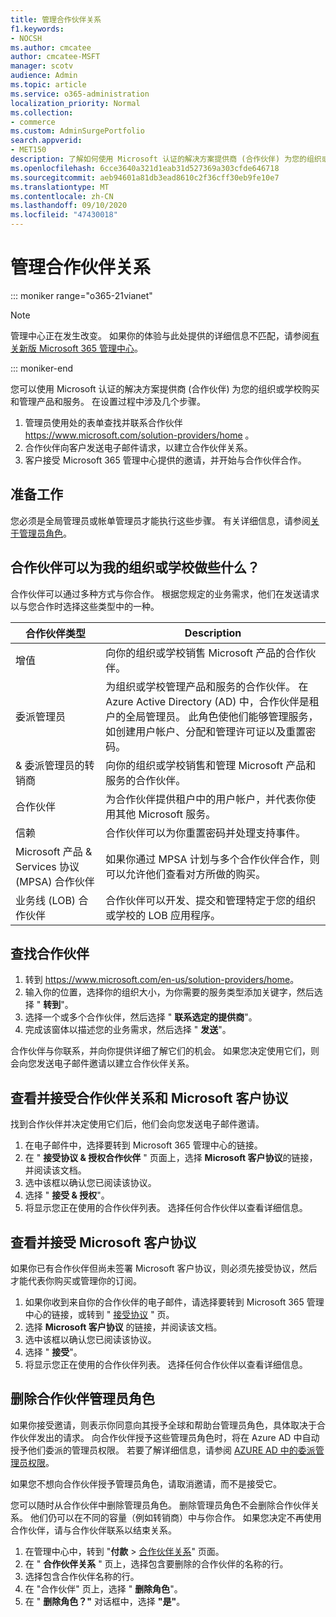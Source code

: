 ```yaml
---
title: 管理合作伙伴关系
f1.keywords:
- NOCSH
ms.author: cmcatee
author: cmcatee-MSFT
manager: scotv
audience: Admin
ms.topic: article
ms.service: o365-administration
localization_priority: Normal
ms.collection:
- commerce
ms.custom: AdminSurgePortfolio
search.appverid:
- MET150
description: 了解如何使用 Microsoft 认证的解决方案提供商 (合作伙伴) 为您的组织或学校购买和管理产品和服务。
ms.openlocfilehash: 6cce3640a321d1eab31d527369a303cfde646718
ms.sourcegitcommit: aeb94601a81db3ead8610c2f36cff30eb9fe10e7
ms.translationtype: MT
ms.contentlocale: zh-CN
ms.lasthandoff: 09/10/2020
ms.locfileid: "47430018"
---
```

# <a name="manage-partner-relationships"></a>管理合作伙伴关系

::: moniker range="o365-21vianet"

> [!NOTE]
> 管理中心正在发生改变。 如果你的体验与此处提供的详细信息不匹配，请参阅[有关新版 Microsoft 365 管理中心](https://docs.microsoft.com/microsoft-365/admin/microsoft-365-admin-center-preview?view=o365-21vianet)。

::: moniker-end

您可以使用 Microsoft 认证的解决方案提供商 (合作伙伴) 为您的组织或学校购买和管理产品和服务。 在设置过程中涉及几个步骤。

1. 管理员使用处的表单查找并联系合作伙伴 <a href="https://www.microsoft.com/solution-providers/home" target="_blank">https://www.microsoft.com/solution-providers/home</a> 。
2. 合作伙伴向客户发送电子邮件请求，以建立合作伙伴关系。
3. 客户接受 Microsoft 365 管理中心提供的邀请，并开始与合作伙伴合作。

## <a name="before-you-begin"></a>准备工作

您必须是全局管理员或帐单管理员才能执行这些步骤。 有关详细信息，请参阅[关于管理员角色](../admin/add-users/about-admin-roles.md)。

## <a name="what-can-a-partner-do-for-my-organization-or-school"></a>合作伙伴可以为我的组织或学校做些什么？

合作伙伴可以通过多种方式与你合作。 根据您规定的业务需求，他们在发送请求以与您合作时选择这些类型中的一种。

| 合作伙伴类型 | Description |
| ------ | ------------------- |
| 增值 | 向你的组织或学校销售 Microsoft 产品的合作伙伴。 |
| 委派管理员 | 为组织或学校管理产品和服务的合作伙伴。 在 Azure Active Directory (AD) 中，合作伙伴是租户的全局管理员。 此角色使他们能够管理服务，如创建用户帐户、分配和管理许可证以及重置密码。 |
| & 委派管理员的转销商 | 向你的组织或学校销售和管理 Microsoft 产品和服务的合作伙伴。 |
| 合作伙伴 | 为合作伙伴提供租户中的用户帐户，并代表你使用其他 Microsoft 服务。 |
| 信赖 | 合作伙伴可以为你重置密码并处理支持事件。 |
| Microsoft 产品 & Services 协议 (MPSA) 合作伙伴 | 如果你通过 MPSA 计划与多个合作伙伴合作，则可以允许他们查看对方所做的购买。 |
| 业务线 (LOB) 合作伙伴 | 合作伙伴可以开发、提交和管理特定于您的组织或学校的 LOB 应用程序。 |

## <a name="find-a-partner"></a>查找合作伙伴

1. 转到 <a href="https://www.microsoft.com/en-us/solution-providers/home" target="_blank">https://www.microsoft.com/en-us/solution-providers/home</a>。
2. 输入你的位置，选择你的组织大小，为你需要的服务类型添加关键字，然后选择 " **转到**"。
3. 选择一个或多个合作伙伴，然后选择 " **联系选定的提供商**"。
4. 完成该窗体以描述您的业务需求，然后选择 " **发送**"。

合作伙伴与你联系，并向你提供详细了解它们的机会。 如果您决定使用它们，则会向您发送电子邮件邀请以建立合作伙伴关系。

## <a name="review-and-accept-a-partner-relationship-and-microsoft-customer-agreement"></a>查看并接受合作伙伴关系和 Microsoft 客户协议

找到合作伙伴并决定使用它们后，他们会向您发送电子邮件邀请。

1. 在电子邮件中，选择要转到 Microsoft 365 管理中心的链接。
2. 在 " **接受协议 & 授权合作伙伴** " 页面上，选择 **Microsoft 客户协议**的链接，并阅读该文档。
3. 选中该框以确认您已阅读该协议。
4. 选择 " **接受 & 授权**"。
5. 将显示您正在使用的合作伙伴列表。 选择任何合作伙伴以查看详细信息。

## <a name="review-and-accept-a-microsoft-customer-agreement"></a>查看并接受 Microsoft 客户协议

如果你已有合作伙伴但尚未签署 Microsoft 客户协议，则必须先接受协议，然后才能代表你购买或管理你的订阅。

1. 如果你收到来自你的合作伙伴的电子邮件，请选择要转到 Microsoft 365 管理中心的链接，或转到 " <a href="https://go.microsoft.com/fwlink/?linkid=2116573" target="_blank">接受协议</a> " 页。
2. 选择 **Microsoft 客户协议** 的链接，并阅读该文档。
3. 选中该框以确认您已阅读该协议。
4. 选择 " **接受**"。
5. 将显示您正在使用的合作伙伴列表。 选择任何合作伙伴以查看详细信息。

## <a name="remove-partner-admin-roles"></a>删除合作伙伴管理员角色

如果你接受邀请，则表示你同意向其授予全球和帮助台管理员角色，具体取决于合作伙伴发出的请求。 向合作伙伴授予这些管理员角色时，将在 Azure AD 中自动授予他们委派的管理员权限。 若要了解详细信息，请参阅 [AZURE AD 中的委派管理员权限](https://docs.microsoft.com/partner-center/customers_revoke_admin_privileges#delegated-admin-privileges-in-azure-ad)。

如果您不想向合作伙伴授予管理员角色，请取消邀请，而不是接受它。

您可以随时从合作伙伴中删除管理员角色。 删除管理员角色不会删除合作伙伴关系。 他们仍可以在不同的容量（例如转销商）中与你合作。 如果您决定不再使用合作伙伴，请与合作伙伴联系以结束关系。

1. 在管理中心中，转到 "**付款**  >  <a href="https://go.microsoft.com/fwlink/p/?linkid=2074649" target="_blank">合作伙伴关系</a>" 页面。
2. 在 " **合作伙伴关系** " 页上，选择包含要删除的合作伙伴的名称的行。
3. 选择包含合作伙伴名称的行。
4. 在 "合作伙伴" 页上，选择 " **删除角色**"。
5. 在 " **删除角色？"** 对话框中，选择 **"是"**。
